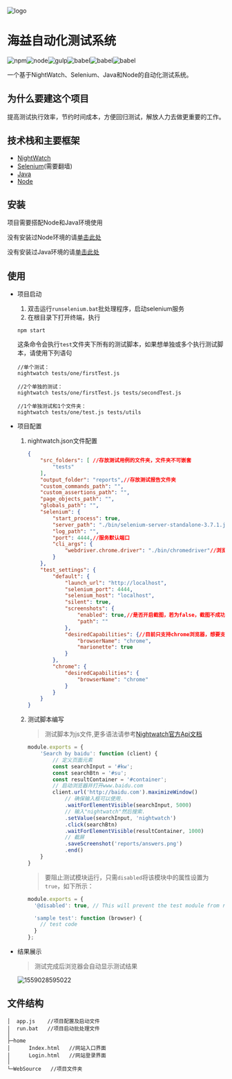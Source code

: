 ![logo](G:/TradeApi/04.Development/TradeWeb/assets/logo.png)



# 海益自动化测试系统

![npm](https://img.shields.io/badge/npm-6.1.0-brightgreen.svg)![node](https://img.shields.io/badge/node-v10.5.0-red.svg)![gulp](https://img.shields.io/badge/java-8.0.13-orange.svg)![babel](https://img.shields.io/badge/nightwatch-6.26.0-blue.svg)![babel](https://img.shields.io/badge/selenium-3.7.1-brightgreen.svg)![babel](https://img.shields.io/badge/chromedriver-74.0.3729.169-blueviolet.svg)

一个基于NightWatch、Selenium、Java和Node的自动化测试系统。



## 为什么要建这个项目

提高测试执行效率，节约时间成本，方便回归测试，解放人力去做更重要的工作。



## 技术栈和主要框架

- [NightWatch](https://nightwatchjs.org/)
- [Selenium](https://www.seleniumhq.org/)(需要翻墙)
- [Java](https://www.java.com/zh_CN/)
- [Node](https://nodejs.org/zh-cn/)



## 安装

项目需要搭配Node和Java环境使用

没有安装过Node环境的请[单击此处](https://www.runoob.com/nodejs/nodejs-install-setup.html)

没有安装过Java环境的请[单击此处](https://www.runoob.com/java/java-environment-setup.html)



## 使用

- 项目启动

  1. 双击运行`runselenium.bat`批处理程序，启动selenium服务
  2. 在根目录下打开终端，执行

  ```shell
  npm start 
  ```

  这条命令会执行`test`文件夹下所有的测试脚本，如果想单独或多个执行测试脚本，请使用下列语句

  ```shell
  //单个测试：
  nightwatch tests/one/firstTest.js
  
  //2个单独的测试：
  nightwatch tests/one/firstTest.js tests/secondTest.js
  
  //1个单独测试和1个文件夹：
  nightwatch tests/one/test.js tests/utils
  ```

  



- 项目配置

  1. nightwatch.json文件配置

     ```json
     {
         "src_folders": [ //存放测试用例的文件夹，文件夹不可嵌套
             "tests"
         ],
         "output_folder": "reports",//存放测试报告文件夹
         "custom_commands_path": "",
         "custom_assertions_path": "",
         "page_objects_path": "",
         "globals_path": "",
         "selenium": {
             "start_process": true,
             "server_path": "./bin/selenium-server-standalone-3.7.1.jar",//selenium包目录
             "log_path": "",
             "port": 4444,//服务默认端口
             "cli_args": {
                 "webdriver.chrome.driver": "./bin/chromedriver"//浏览器驱动目录
             }
         },
         "test_settings": {
             "default": {
                 "launch_url": "http://localhost",
                 "selenium_port": 4444,
                 "selenium_host": "localhost",
                 "silent": true,
                 "screenshots": {
                     "enabled": true,//是否开启截图，若为false，截图不成功
                     "path": ""
                 },
                 "desiredCapabilities": {//目前只支持chrome浏览器，想要支持其他浏览器需要下载对应的浏览器驱动以及进行相应的配置
                     "browserName": "chrome",
                     "marionette": true
                 }
             },
             "chrome": {
                 "desiredCapabilities": {
                     "browserName": "chrome"
                 }
             }
         }
     }
     ```

  2. 测试脚本编写

     > 测试脚本为js文件,更多语法请参考[Nightwatch官方Api文档](https://nightwatchjs.org/api)

     ```js
     module.exports = {
         'Search by baidu': function (client) {
             // 定义页面元素
             const searchInput = '#kw';
             const searchBtn = '#su';
             const resultContainer = '#container';
             // 启动浏览器并打开www.baidu.com
             client.url('http://baidu.com').maximizeWindow()
                 // 确保输入框可以使用.
                 .waitForElementVisible(searchInput, 5000)
                 // 输入"nightwatch"然后搜索.
                 .setValue(searchInput, 'nightwatch')
                 .click(searchBtn)
                 .waitForElementVisible(resultContainer, 1000)
                 // 截屏 
                 .saveScreenshot('reports/answers.png')
                 .end()
         }
     }
     ```

     > 要阻止测试模块运行，只需`disabled`将该模块中的属性设置为`true`，如下所示：

     ```js
     module.exports = {
       '@disabled': true, // This will prevent the test module from running.
     
       'sample test': function (browser) {
         // test code
       }
     };
     ```

  

- 结果展示

  > 测试完成后浏览器会自动显示测试结果

  ![1559028595022](E:\MDnote\Mark\assets\1559028595022.png)

  

## 文件结构

```
│  app.js    //项目配置及启动文件
│  run.bat   //项目启动批处理文件
│  
├─home
│      Index.html   //网站入口界面
│      Login.html   //网站登录界面
│      
└─WebSource	  //项目文件夹
```




